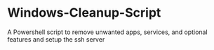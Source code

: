 # Windows-Cleanup-Script
A Powershell script to remove unwanted apps, services, and optional features and setup the ssh server
